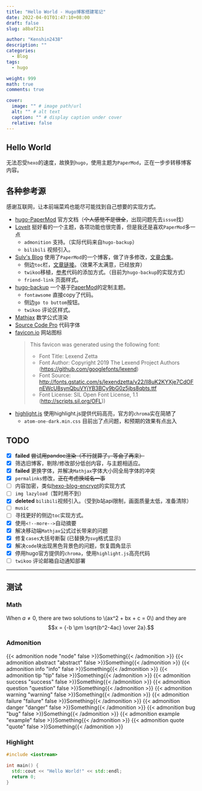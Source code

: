 ```yaml
---
title: "Hello World - Hugo博客搭建笔记"
date: 2022-04-01T01:47:10+08:00
draft: false
slug: a8baf211

author: "Kenshin2438"
description: ""
categories: 
  - Blog
tags: 
  - hugo

weight: 999
math: true
comments: true

cover:
  image: "" # image path/url
  alt: "" # alt text
  caption: "" # display caption under cover
  relative: false
---
```


## Hello World

无法忍受`hexo`的速度，故换到`hugo`，使用主题为`PaperMod`，正在一步步转移博客内容。

<!--more-->

## 各种参考源

感谢互联网，让本前端菜鸡也能尽可能找到自己想要的实现方式。

+ [hugo-PaperMod](https://github.com/adityatelange/hugo-PaperMod) 官方文档（~~个人感觉不是很全~~，出现问题先去`issue`找）
+ [LoveIt](https://github.com/dillonzq/LoveIt) 挺好看的一个主题，各项功能也很完善，但是我还是喜欢`PaperMod`多一点
  + `admonition` 支持。（实际代码来自`hugo-backup`）
  + `bilibili` 视频引入。
+ [Sulv's Blog](https://www.sulvblog.cn) 使用了`PaperMod`的一个博客，做了许多修改，[文章合集](https://www.sulvblog.cn/posts/blog/)。
  + 侧边`toc`栏，[文章链接](https://www.sulvblog.cn/posts/blog/hugo_toc_side/)。（效果不太满意，已经放弃）
  + `twikoo`移植，[参考](https://www.sulvblog.cn/posts/blog/hugo_twikoo/)代码的添加方式。（目前为`hugo-backup`的实现方式）
  + `friend-link` 页面样式。
+ [hugo-backup](https://github.com/YazidLee/hugo-backup) 一个基于[PaperMod](https://adityatelange.github.io/hugo-PaperMod/)的定制主题。
  + `fontawsome` 直接copy了代码。
  + 侧边`go to buttom`按钮。
  + `twikoo` 评论区样式。
+ [Mathjax](https://www.mathjax.org/) 数学公式渲染
+ [Source Code Pro](https://github.com/adobe-fonts/source-code-pro) 代码字体
+ [favicon.io](https://favicon.io/) 网站图标
  > This favicon was generated using the following font:
  > - Font Title: Lexend Zetta
  > - Font Author: Copyright 2019 The Lexend Project Authors (https://github.com/googlefonts/lexend)
  > - Font Source: http://fonts.gstatic.com/s/lexendzetta/v22/ll8uK2KYXje7CdOFnEWcU8synQbuVYjYB3BCy9bG0z5jbs8qbts.ttf
  > - Font License: SIL Open Font License, 1.1 (http://scripts.sil.org/OFL))
+ [highlight.js](https://highlightjs.org/) 使用highlight.js提供代码高亮，官方的`chroma`实在简陋了
  + `atom-one-dark.min.css` 目前出了点问题，和预期的效果有点出入

## TODO

+ [x] **failed** ~~尝试用pandoc渲染（不行就算了，等会了再来）~~
+ [x] 筛选旧博客，剔除/修改部分低创内容，与主题相适应。
+ [x] **failed** 更换字体，并解决`Mathjax`字体大小同全局字体的冲突
+ [x] `permalinks`修改，~~正在考虑换域名一事~~
+ [ ] 内容加密，类似[hexo-blog-encrypt](https://github.com/D0n9X1n/hexo-blog-encrypt)的实现方式
+ [ ] `img lazyload`（暂时用不到）
+ [x] **deleted** `bilibili`视频引入。（受到b站api限制，画面质量太低，准备清除）
+ [ ] `music`
+ [ ] 寻找更好的侧边`toc`实现方式。
+ [x] 使用`<!--more-->`自动摘要
+ [x] 解决移动端`Mathjax`公式过长带来的问题
+ [x] 修复`cases`大括号断裂 (已替换为`svg`格式显示)
+ [x] 解决`code`块出现黑色背景色的问题，恢复圆角显示
+ [x] 停用hugo官方提供的`chroma`，使用`highlight.js`高亮代码
+ [ ] `twikoo` 评论邮箱自动通知部署

---

## 测试

### Math

When $a \ne 0$, there are two solutions to \\(ax^2 + bx + c = 0\\) and they are
$$x = {-b \pm \sqrt{b^2-4ac} \over 2a}.$$

### Admonition

{{< admonition node "node" false >}}Something{{< /admonition >}}
{{< admonition abstract "abstract" false >}}Something{{< /admonition >}}
{{< admonition info "info" false >}}Something{{< /admonition >}}
{{< admonition tip "tip" false >}}Something{{< /admonition >}}
{{< admonition success "success" false >}}Something{{< /admonition >}}
{{< admonition question "question" false >}}Something{{< /admonition >}}
{{< admonition warning "warning" false >}}Something{{< /admonition >}}
{{< admonition failure "failure" false >}}Something{{< /admonition >}}
{{< admonition danger "danger" false >}}Something{{< /admonition >}}
{{< admonition bug "bug" false >}}Something{{< /admonition >}}
{{< admonition example "example" false >}}Something{{< /admonition >}}
{{< admonition quote "quote" false >}}Something{{< /admonition >}}

### Highlight

```cpp
#include <iostream>

int main() {
  std::cout << "Hello World!" << std::endl;
  return 0;
}
```